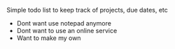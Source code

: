 Simple todo list to keep track of projects, due dates, etc

 - Dont want use notepad anymore 
 - Dont want to use an online service
 - Want to make my own